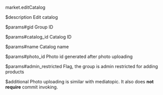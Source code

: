 market.editCatalog

$description
Edit catalog

$params#gid
Group ID

$params#catalog_id
Catalog ID

$params#name
Catalog name

$params#photo_id
Photo id generated after photo uploading

$params#admin_restricted
Flag, the group is admin restricted for adding products

$additional
Photo uploading is similar with mediatopic. It also does **not require** commit invoking.